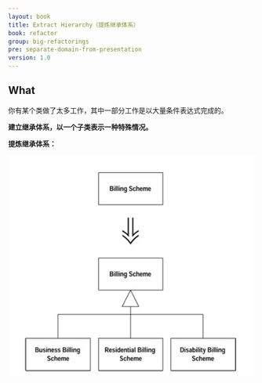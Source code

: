 ```yaml
---
layout: book
title: Extract Hierarchy（提炼继承体系）
book: refactor
group: big-refactorings
pre: separate-domain-from-presentation
version: 1.0
---
```



## What

你有某个类做了太多工作，其中一部分工作是以大量条件表达式完成的。

**建立继承体系，以一个子类表示一种特殊情况。**


**提炼继承体系：**

![Extract Hierarchy](../images/extract-hierarchy.png)